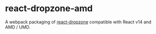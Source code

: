# react-dropzone-amd

A webpack packaging of [react-dropzone](https://github.com/okonet/react-dropzone) compatible with React v14 and AMD / UMD.
